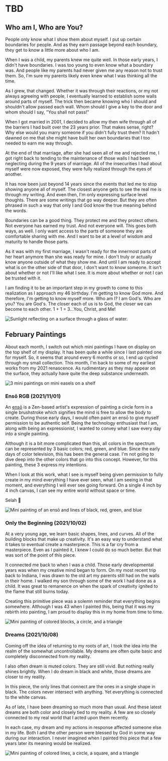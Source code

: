 # TBD

## Who am I, Who are You?

People only know what I show them about myself. I put up certain boundaries for people. And as they earn passage beyond each boundary, they get to know a little more about who I am.

When I was a child, my parents knew me quite well. In those early years, I didn't have boundaries. I was too young to even know what a boundary was. And people like my parents had never given me any reason not to trust them. So, I'm sure my parents likely even knew what I was thinking all the time.

As I grew, that changed. Whether it was through their reactions, or my not always agreeing with people, I eventually learned to establish some walls around parts of myself. The trick then became knowing who I should and shouldn't allow passed each wall. Whom should I give a key to the door and whom should I say, "You shall not pass!"

When I got married in 2001, I decided to allow my then wife through all of the barriers I had built over the 23 years prior. That makes sense, right? Why else would you marry someone if you didn't fully trust them? It hadn't dawned on me that she might have built her own boundaries that I too needed to earn me way through.

At the end of that marriage, after she had seen all of me and rejected me, I got right back to tending to the maintenance of those walls I had been neglecting during the 9 years of marriage. All of the insecurities I had about myself were now exposed, they were fully realized through the eyes of another.

It has now been just beyond 14 years since the events that led me to stop showing anyone all of myself. The closest anyone gets to see the real me is through my writing. And even then, I'm only expressing surface level thoughts. There are some writings that go way deeper. But they are often phrased in such a way that only I and God know the true meaning behind the words.

Boundaries can be a good thing. They protect me and they protect others. Not everyone has earned my trust. And not everyone will. This goes both ways, as well. I only want access to the parts of someone they are comfortable sharing with me. And I want to be at a level of wisdom and maturity to handle those parts.

As it was with my first marriage, I wasn't ready for the innermost parts of her heart anymore than she was ready for mine. I don't truly or actually know anyone outside of what they show me. And until I am ready to accept what is on the other side of that door, I don't want to know someone. It isn't about whether or not I'll like what I see. It is more about whether or not I can be trusted with it.

I am finding it to be an important step in my growth to come to this realization as I approach my 46 birthday. I'm getting to know God more. And therefore, I'm getting to know myself more. Who am I? I am God's. Who are you? You are God's. The closer each of us is to God, the closer we can become to each other. 1 + 1 = 3...You, Christ, and Me!

![Sunlight reflecting on a surface through a glass of water.](./img/IMG_2306.jpeg)

## February Paintings

About each month, I switch out which mini paintings I have on display on the top shelf of my display. It has been quite a while since I last painted one for myself. So, it seems that around every 6 months or so, I end up cycled through my small collection. This month, I'm back to some of my earliest works from my 2021 renascence. As rudimentary as they may appear on the surface, they actually have quite the deep substance underneath.

![3 mini paintings on mini easels on a shelf](./img/IMG_2315.jpeg)

### Ensō RGB (2021/11/01)

An [ensō](https://en.wikipedia.org/wiki/Ens%25C5%258D) is a Zen-based artist's expression of painting a circle form in a single brushstroke which signifies the mind is free to allow the body to create. During those early days, I would often paint an ensō to give myself permission to be authentic self. Being the technology enthusiast that I am, along with being an expressionist, I wanted to convey what I saw every day into a single painting.

Although it is a bit more complicated than this, all colors in the spectrum can be represented by 3 basic colors; red, green, and blue. Since the early days of color television, this has been the general case. I'm not going to dive deep into the other colors that go into this concept. However, for this painting, these 3 express my intentions.

When I look at this work, what I see is myself being given permission to fully create in my mind everything I have ever seen, what I am seeing in that moment, and everything I will ever see going forward. On a single 4 inch by 4 inch canvas, I can see my entire world without space or time.

Selah :pray:

![Mini painting of an ensō and lines of black, red, green, and blue](./img/IMG_2313.jpeg)

### Only the Beginning (2021/10/02)

At a very young age, we learn basic shapes, lines, and curves. All of the building blocks that make up creativity. It's an easy way to understand what it takes to eventual create a masterpiece. This is a far cry from a masterpiece. Even as I painted it, I knew I could do so much better. But that was sort of the point of this piece.

It connected me back to when I was a child. Those early developmental years was when my creative mind began to form. On my most recent trip back to Indiana, I was drawn to the old art my parents still had on the walls in their home. I walked my son through some of the work I had done as a child. It was great to remanence on when the spark of creativity ignited to the flame that still burns today.

Creating this primitive piece was a solemn reminder that everything begins somewhere. Although I was 43 when I painted this, being that it was my rebirth into painting, I am proud to display this in my home from time to time.

![Mini painting of colored blocks, a circle, and a triangle](./img/IMG_2311.jpeg)

### Dreams (2021/10/08)

Coming off the idea of returning to my roots of art, I took the idea into the realm of the somewhat uncontrollable. My dreams are often quite basic and completely disconnected from my reality.

I also often dream is muted colors. They are still vivid. But nothing really shines brightly. When I do dream in black and white, those dreams are closer to my reality.

In this piece, the only lines that connect are the ones in a single shape in black. The colors never intersect with anything. Yet everything is connected to the white canvas.

As of late, I have been dreaming so much more than usual. And these latest dreams are both color and closely tied to my reality. A few are so closely connected to my real world that I acted upon them recently.

In each case, my dream and my actions in response affected someone else in my life. Both I and the other person were blessed by God in some way during our interaction. I never imagined when I painted this piece that a few years later its meaning would be realized.

![Mini painting of colored lines, a circle, a square, and a triangle](./img/IMG_2312.jpeg)

